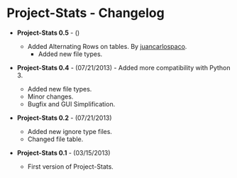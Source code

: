 Project-Stats - Changelog
=========================================

- **Project-Stats 0.5** - ()
	- Added Alternating Rows on tables. By [juancarlospaco](https://github.com/juancarlospaco).
        - Added new file types.

- **Project-Stats 0.4** - (07/21/2013)
        - Added more compatibility with Python 3.
	- Added new file types.
	- Minor changes.
	- Bugfix and GUI Simplification.

- **Project-Stats 0.2** - (07/21/2013)
	- Added new ignore type files.
	- Changed file table.

- **Project-Stats 0.1** - (03/15/2013)
	- First version of Project-Stats.
